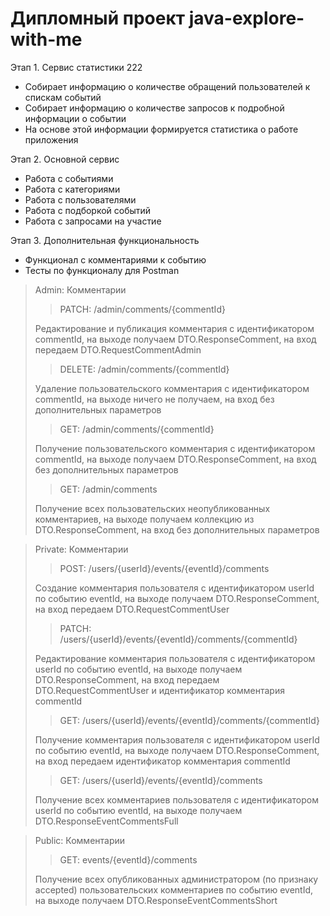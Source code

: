 # Дипломный проект java-explore-with-me

Этап 1. Сервис статистики 222
  * Собирает информацию о количестве обращений пользователей к спискам событий
  * Собирает информацию о количестве запросов к подробной информации о событии
  * На основе этой информации формируется статистика о работе приложения

Этап 2. Основной сервис
  * Работа с событиями
  * Работа с категориями
  * Работа с пользователями
  * Работа с подборкой событий
  * Работа с запросами на участие

Этап 3. Дополнительная функциональность
  * Функционал с комментариями к событию
  * Тесты по функционалу для Postman

> Admin: Комментарии
> > PATCH: /admin/comments/{commentId}
> 
> Редактирование и публикация комментария с идентификатором commentId, на выходе получаем DTO.ResponseComment, на вход передаем DTO.RequestCommentAdmin
> > DELETE: /admin/comments/{commentId}
> 
> Удаление пользовательского комментария с идентификатором commentId, на выходе ничего не получаем, на вход без дополнительных параметров
> > GET: /admin/comments/{commentId}
> 
> Получение пользовательского комментария с идентификатором commentId, на выходе получаем DTO.ResponseComment, на вход без дополнительных параметров
> > GET: /admin/comments
> 
> Получение всех пользовательских неопубликованных комментариев, на выходе получаем коллекцию из DTO.ResponseComment, на вход без дополнительных параметров

> Private: Комментарии
> > POST: /users/{userId}/events/{eventId}/comments
> 
> Создание комментария пользователя с идентификатором userId по событию eventId, на выходе получаем DTO.ResponseComment, на вход передаем DTO.RequestCommentUser
> > PATCH: /users/{userId}/events/{eventId}/comments/{commentId}
> 
> Редактирование комментария пользователя с идентификатором userId по событию eventId, на выходе получаем DTO.ResponseComment, на вход передаем DTO.RequestCommentUser и идентификатор комментария commentId
> > GET: /users/{userId}/events/{eventId}/comments/{commentId}
> 
> Получение комментария пользователя с идентификатором userId по событию eventId, на выходе получаем DTO.ResponseComment, на вход передаем идентификатор комментария commentId
> > GET: /users/{userId}/events/{eventId}/comments
>
> Получение всех комментариев пользователя с идентификатором userId по событию eventId, на выходе получаем DTO.ResponseEventCommentsFull

> Public: Комментарии
>  > GET: events/{eventId}/comments
> 
> Получение всех опубликованных администратором (по признаку accepted) пользовательских комментариев по событию eventId, на выходе получаем DTO.ResponseEventCommentsShort
